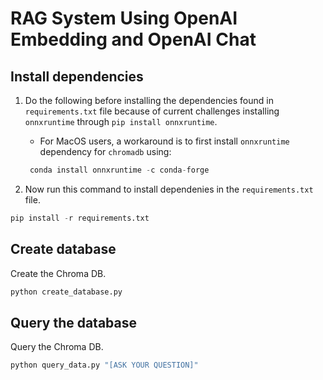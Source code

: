 # RAG System Using OpenAI Embedding and OpenAI Chat

## Install dependencies

1. Do the following before installing the dependencies found in `requirements.txt` file because of current challenges installing `onnxruntime` through `pip install onnxruntime`. 

    - For MacOS users, a workaround is to first install `onnxruntime` dependency for `chromadb` using:

    ```python
     conda install onnxruntime -c conda-forge
    ```

2. Now run this command to install dependenies in the `requirements.txt` file. 

```python
pip install -r requirements.txt
```

## Create database

Create the Chroma DB.

```python
python create_database.py
```

## Query the database

Query the Chroma DB.

```python
python query_data.py "[ASK YOUR QUESTION]"
```
